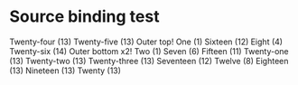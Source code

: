 # Source binding test

Twenty-four (13)
Twenty-five (13)
Outer top!
One (1)
Sixteen (12)
Eight (4)
Twenty-six (14)
Outer bottom x2!
Two (1)
Seven (6)
Fifteen (11)
Twenty-one (13)
Twenty-two (13)
Twenty-three (13)
Seventeen (12)
Twelve (8)
Eighteen (13)
Nineteen (13)
Twenty (13)
